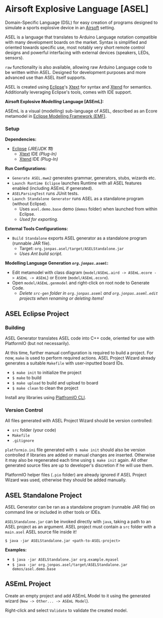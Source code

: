 # Airsoft Explosive Language [ASEL]

Domain-Specific Language (DSL) for easy creation of programs designed to simulate a sports explosive device in an [Airsoft](https://en.wikipedia.org/wiki/Airsoft) setting.

ASEL is a language that translates to Arduino Language notation compatible with many development boards on the market. Syntax is simplified and oriented towards specific use, most notably very short remote control designs and powerful interfacing with external devices (speakers, LEDs, sensors).

`raw` functionality is also available, allowing raw Arduino Language code to be written within ASEL. Designed for development purposes and more advanced use than ASEL itself supports.

ASEL is created using [Eclipse](https://www.eclipse.org/)'s [Xtext](https://www.eclipse.org/Xtext/) for syntax and [Xtend](https://www.eclipse.org/xtend/) for semantics. Additionally leveraging Eclipse's tools, comes with IDE support.

**Airsoft Explosive _Modelling_ Language [ASEmL]:**

ASEmL is a visual (modelling) sub-language of ASEL, described as an Ecore metamodel in [Eclipse Modelling Framework (EMF)](https://www.eclipse.org/modeling/emf/).


### Setup

**Dependencies:**
- [Eclipse](https://www.eclipse.org/) _(JRE/JDK **11**)_
  - [Xtext](https://www.eclipse.org/Xtext/) IDE _(Plug-In)_
  - [Xtend](https://www.eclipse.org/xtend/) IDE _(Plug-In)_

**Run Configurations:**
- `Generate ASEL.mwe2` generates grammar, generators, stubs, wizards etc.
- `Launch Runtime Eclipse` launches Runtime with all ASEL features enabled (including ASEmL if generated).
- `ASELParsingTest` runs JUnit tests.
- `Launch Standalone Generator` runs ASEL as a standalone program (without Eclipse).
  - Uses `asel.demo.base` demo (`demos` folder) when launched from within Eclipse.
  - _Used for exporting._

**External Tools Configurations:**
- `Build Standalone` exports ASEL generator as a standalone program (runnable JAR file).
  - Target: `org.jonpas.asel/target/ASELStandalone.jar`
  - _Uses Ant build script._

**Modelling Language Generation _`org.jonpas.aseml`_:**
- Edit metamodel with class diagram (`model/ASEmL.aird -> ASEmL.ecore -> ASEmL -> ASEmL`) or Ecore (`model/ASEmL.ecore`).
- Open `model/ASEmL.genmodel` and right-click on root node to Generate Code.
  - _Delete `src-gen` folder in `org.jonpas.aseml` and `org.jonpas.aseml.edit` projects when renaming or deleting items!_


## ASEL Eclipse Project

### Building

ASEL Generator translates ASEL code into C++ code, oriented for use with PlatformIO (but not necessarily).

At this time, further manual configuration is required to build a project. For now, `make` is used to perform required actions. ASEL Project Wizard already generates a suitable `Makefile` with user-inputted board IDs.

- `$ make init` to initialize the project
- `$ make` to build
- `$ make upload` to build and upload to board
- `$ make clean` to clean the project

Install any libraries using [PlatfromIO CLI](http://docs.platformio.org/en/latest/core.html#piocore).

### Version Control

All files generated with ASEL Project Wizard should be version controlled:
- `src` folder (your code)
- `Makefile`
- `.gitignore`

`platformio.ini` file generated with `$ make init` should also be version controlled if libraries are added or manual changes are inserted. Otherwise it may also be regenerated each time using `$ make init` again. All other generated source files are up to developer's discretion if he will use them.

PlatformIO helper files (`.pio` folder) are already ignored if ASEL Project Wizard was used, otherwise they should be added manually.


## ASEL Standalone Project

ASEL Generator can be ran as a standalone program (runnable JAR file) on command line or included in other tools or IDEs.

`ASELStandalone.jar` can be invoked directly with `java`, taking a path to an ASEL project as an argument. ASEL project must contain a `src` folder with a `main.asel` ASEL source file inside it!

`$ java -jar ASELStandalone.jar <path-to-ASEL-project>`

**Examples:**

- `$ java -jar ASELStandalone.jar org.example.myasel`
- `$ java -jar org.jonpas.asel/target/ASELStandalone.jar demos/asel.demo.base`


## ASEmL Project

Create an empty project and add ASEmL Model to it using the generated wizard (`New -> Other... -> ASEmL Model`).

Right-click and select `Validate` to validate the created model.
